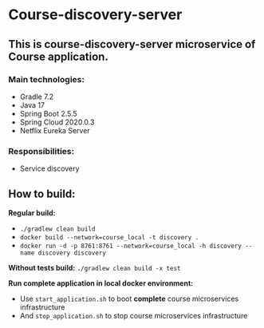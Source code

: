 # Course-discovery-server

## This is course-discovery-server microservice of Course application.

### Main technologies:

- Gradle 7.2
- Java 17
- Spring Boot 2.5.5
- Spring Cloud 2020.0.3
- Netflix Eureka Server

### Responsibilities:

- Service discovery

## How to build:

**Regular build:**

- `./gradlew clean build`
- `docker build --network=course_local -t discovery .`
- `docker run -d -p 8761:8761 --network=course_local -h discovery --name discovery discovery`

**Without tests build:** `./gradlew clean build -x test`

**Run complete application in local docker environment:**

- Use `start_application.sh` to boot **complete** course microservices infrastructure
- And `stop_application.sh` to stop course microservices infrastructure
